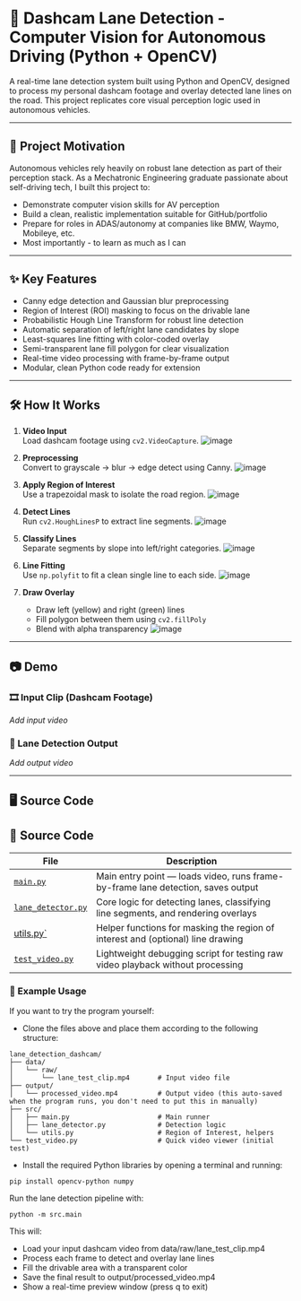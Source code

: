# 🚗 Dashcam Lane Detection - Computer Vision for Autonomous Driving (Python + OpenCV)

A real-time lane detection system built using Python and OpenCV, designed to process my personal dashcam footage and overlay detected lane lines on the road. This project replicates core visual perception logic used in autonomous vehicles.

---

## 🎯 Project Motivation

Autonomous vehicles rely heavily on robust lane detection as part of their perception stack. As a Mechatronic Engineering graduate passionate about self-driving tech, I built this project to:

- Demonstrate computer vision skills for AV perception
- Build a clean, realistic implementation suitable for GitHub/portfolio
- Prepare for roles in ADAS/autonomy at companies like BMW, Waymo, Mobileye, etc.
- Most importantly - to learn as much as I can

---

## ✨ Key Features

- Canny edge detection and Gaussian blur preprocessing  
- Region of Interest (ROI) masking to focus on the drivable lane  
- Probabilistic Hough Line Transform for robust line detection  
- Automatic separation of left/right lane candidates by slope  
- Least-squares line fitting with color-coded overlay  
- Semi-transparent lane fill polygon for clear visualization  
- Real-time video processing with frame-by-frame output  
- Modular, clean Python code ready for extension

---

## 🛠️ How It Works

1. **Video Input**  
   Load dashcam footage using `cv2.VideoCapture`.
   ![image](https://github.com/user-attachments/assets/5a602e42-a657-408f-9447-d0eac736162d)

3. **Preprocessing**  
   Convert to grayscale → blur → edge detect using Canny.
   ![image](https://github.com/user-attachments/assets/34c6b3f5-4297-4ba0-9fb4-d48c47707c07)


5. **Apply Region of Interest**  
   Use a trapezoidal mask to isolate the road region.
![image](https://github.com/user-attachments/assets/1e105ad3-8a72-4554-a36a-5371b49a3b86) 

6. **Detect Lines**  
   Run `cv2.HoughLinesP` to extract line segments.
![image](https://github.com/user-attachments/assets/2cb4cf1f-30e3-4731-b1d9-7f2d3c6ea933)


7. **Classify Lines**  
   Separate segments by slope into left/right categories.
![image](https://github.com/user-attachments/assets/5a21f7d9-dcd1-4405-b7dc-403094d011a2)


8. **Line Fitting**  
   Use `np.polyfit` to fit a clean single line to each side.
![image](https://github.com/user-attachments/assets/31e659f4-b0c2-4532-8082-83e4f260e2f6)

9. **Draw Overlay**  
   - Draw left (yellow) and right (green) lines  
   - Fill polygon between them using `cv2.fillPoly`  
   - Blend with alpha transparency
![image](https://github.com/user-attachments/assets/34bfbc4f-458d-425a-83c6-e5571e8e825d)

---

## 📷 Demo

### 🎞️ Input Clip (Dashcam Footage)
*Add input video*


### 🧠 Lane Detection Output
*Add output video*

---

## 🖥️ Source Code
## 📂 Source Code

| File | Description |
|------|-------------|
| [`main.py`](main.py) | Main entry point — loads video, runs frame-by-frame lane detection, saves output |
| [`lane_detector.py`](lane_detector.py) | Core logic for detecting lanes, classifying line segments, and rendering overlays |
| [utils.py`](utils.py) | Helper functions for masking the region of interest and (optional) line drawing |
| [`test_video.py`](test_video.py) | Lightweight debugging script for testing raw video playback without processing |




### 🚀 Example Usage
If you want to try the program yourself:
- Clone the files above and place them according to the following structure:
```
lane_detection_dashcam/
├── data/
│   └── raw/
│       └── lane_test_clip.mp4       # Input video file
├── output/
│   └── processed_video.mp4          # Output video (this auto-saved when the program runs, you don't need to put this in manually)
├── src/
│   ├── main.py                      # Main runner
│   ├── lane_detector.py             # Detection logic
│   └── utils.py                     # Region of Interest, helpers
└── test_video.py                    # Quick video viewer (initial test)
```
- Install the required Python libraries by opening a terminal and running:
```
pip install opencv-python numpy
```
Run the lane detection pipeline with:
```
python -m src.main
```
This will:
- Load your input dashcam video from data/raw/lane_test_clip.mp4
- Process each frame to detect and overlay lane lines
- Fill the drivable area with a transparent color
- Save the final result to output/processed_video.mp4
- Show a real-time preview window (press q to exit)
